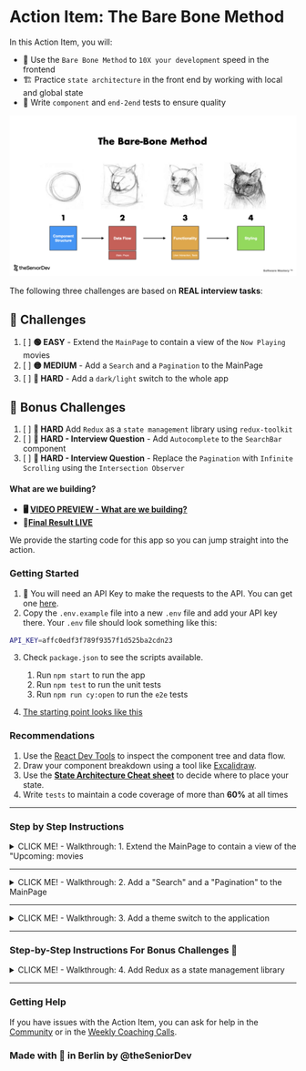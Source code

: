 # Action Item: The Bare Bone Method

In this Action Item, you will:

- 🧱 Use the `Bare Bone Method` to `10X your development` speed in the frontend
- 🏗️ Practice `state architecture` in the front end by working with local and global state
- 🧪 Write `component` and `end-2end` tests to ensure quality

![bare-bone-method](examples/the_bare_bone_method.jpeg)

The following three challenges are based on **REAL interview tasks**:

## 🚀 Challenges

1. [ ] **🟢 EASY** - Extend the `MainPage` to contain a view of the `Now Playing` movies
2. [ ] **🟡 MEDIUM** - Add a `Search` and a `Pagination` to the MainPage
3. [ ] **🔴 HARD** - Add a `dark/light` switch to the whole app

## 🎁 Bonus Challenges

1. [ ] **🔴 HARD** Add `Redux` as a `state management` library using `redux-toolkit`
2. [ ] **🔴 HARD - Interview Question** - Add `Autocomplete` to the `SearchBar` component
3. [ ] **🔴 HARD - Interview Question** - Replace the `Pagination` with `Infinite Scrolling` using the `Intersection Observer`

#### What are we building?

- **🖥️ [VIDEO PREVIEW - What are we building?](https://www.loom.com/share/ccc78e8f7ce54dfcb198d5fd9531fa70)**
- **📌[Final Result LIVE](https://bare-bone-final.netlify.app/)**

We provide the starting code for this app so you can jump straight into the action.

### Getting Started

1. 🔑 You will need an API Key to make the requests to the API. You can get one [here](https://developers.themoviedb.org/3/getting-started/introduction).
2. Copy the `.env.example` file into a new `.env` file and add your API key there. Your `.env` file should look something like this:

```bash
API_KEY=affc0edf3f789f9357f1d525ba2cdn23
```

3. Check `package.json` to see the scripts available.

   1. Run `npm start` to run the app
   2. Run `npm test` to run the unit tests
   3. Run `npm run cy:open` to run the `e2e` tests

4. [The starting point looks like this](https://bare-bone-starting-point.netlify.app/)

### Recommendations

1. Use the [React Dev Tools](https://chrome.google.com/webstore/detail/react-developer-tools/fmkadmapgofadopljbjfkapdkoienihi?hl=en) to inspect the component tree and data flow.
2. Draw your component breakdown using a tool like [Excalidraw](https://excalidraw.com/).
3. Use the **[State Architecture Cheat sheet](https://drive.google.com/file/d/1KtUkq7VfOjmAnH0jbrOScYQuI_7NZHCM/view?usp=sharing)** to decide where to place your state.
4. Write `tests` to maintain a code coverage of more than **60%** at all times

---

### Step by Step Instructions

<details closed>
<summary>CLICK ME! - Walkthrough: 1. Extend the MainPage to contain a view of the "Upcoming: movies</summary>

### 1. 🟢 EASY - Extend the `MainPage` to contain a view of the `Upcoming` movies

![upcoming-movies](examples/solution_one/upcoming_movies.png)

#### Acceptance Criteria

1. The `MainPage` should display a section with the `Upcoming Movies` under the `TrendingNow` section
2. The style should be the same as the [TrendingNow](src/components/TrendingNow.tsx) component - you can just copy that one
3. Make sure you add the right `data-cy` selectors to make the `end-to-end` tests pass:

#### ✅ Check Your Progress 
You can check your progress by running the `end-to-end` tests for this feature like this:
```bash
npm run cy:task-one
```

You will need to add `cypress selectors` for the end-to-end tests to pass like this:
![upcoming-cypress-selectors](examples/solution_one/cypress-selectors.png)

> :bulb: **Tip:** Write `unit tests` to maintain a `test code coverage` of more than **60%** at all times. You can check the test coverage by running the following in the terminal: **npm run test:coverage**.

:hammer_and_wrench: Use the `Bare Bone Method` :bone: to structure your component and data flow before styling. :art: [Check out how we do that here](https://community.theseniordev.com/c/software-mastery-2023/sections/33088/lessons/105114).

##### 💡 Hint: you might need to extend the [movieApiClient](src/utils/movieApiClient.ts) and add a method to fetch a list of the movies upcoming. Check out [the endpoint documentation here](https://developers.themoviedb.org/3/movies/get-upcoming).

##### 💡 Hint: you can reuse the same component if you "lift state", extract the business logic and isolate the **rendering** into a stateless component.

#### Solution: Task 1.1

- **📝 [Step-By-Step Instructions](examples/solution_one/SOLUTION_ONE.md)**
- **🖥️ [VIDEO SOLUTION - Adding the Upcoming Movies](https://www.loom.com/share/670bb6de39b44d6d937f937949698b6f)**
- **🗂️ [CODE SOLUTION - Adding the Upcoming Movies]** - `git checkout feature/solution-one`

#### 1.2 🎁 BONUS - Refactor and implement the `Container/Presentation Pattern` 🧠

By copying the existing `Trending` component we created a lot of duplicated code. In this bonus task, try to apply Separation of Concerns and implement the `Container/Presentation Pattern`:

![container-presentation-pattern](examples/solution_one/bonus/container-presentation-pattern.png)

Break the existing component into two:
- one responsible for fetching data, handling errors and the `loading` state
- another component responsible for displaying data

You can read more about the [container/presentation pattern here](https://www.patterns.dev/react/presentational-container-pattern/).

#### ✅ Check Your Progress 
Make sure the `end-to-end` tests still pass after the refactoring:
```bash
npm run cy:task-one-bonus
```

![task-one-bonus-tests](examples/solution_one/bonus/task-one-bonus-tests.png)

**__Note: You will have to update the unit tests as you change the component structure but you do not need to **change the **end-to-end** tests.**__**


#### Solution: Task 1.2

- **🖥️ [VIDEO SOLUTION - Separation of Concerns](https://www.loom.com/share/09fd272da95845d39d6736c12e14c025)**
- **🗂️ [CODE SOLUTION - Separation of Concerns]** - `git checkout feature/solution-one-extension`

</details>

---

<details closed>
<summary>CLICK ME! - Walkthrough: 2. Add a "Search" and a "Pagination" to the MainPage</summary>

### 2. 🟡 MEDIUM - Add a `Search` and a `Pagination` Component to the MainPage

#### Acceptance Criteria

2.1. Add the missing parts and the functionality to the `SearchBar` component

- an `input` field where the users can type the `Movie` they want to search for
- a `button` that when pressed will cause a re-fetch of the movies that matched the search

![search-bar-final](examples/solution_one/search-final.png)

> :bulb: **Tip:** Write `tests` to maintain a code coverage of more than **60%** at all times. You can check the test coverage by running the following in the terminal: **npm run test:coverage**.


#### ✅ Check Your Progress
Make sure the `end-to-end` tests for the search feature pass:
```bash
npm run cy:task-two-search
```

2.2. Add a `Pagination` for the list of movies:

- the `pagination` should have a first, next, previous, and last `button`
- clicking on the buttons should cause a re-fetch of the right movie page

![pagination-final](examples/solution_one/pagination-final.png)

#### ✅ Check Your Progress 
Make sure the `end-to-end` tests for the pagination feature pass:
```bash
npm run cy:task-two-pagination
```

##### 💡 Hint: take time to understand where the pagination state should live. You might need to "lift the state" to keep your components clean.

##### 💡 Hint: you will need to extend the [movieApiClient](src/utils/movieApiClient.ts) to fetch a certain page of movie results. Check out [the endpoint documentation here](https://developers.themoviedb.org/3/search/search-movies).

##### 💡 Hint: Write `tests` to maintain a code coverage of more than **60%** at all times. You can check the test coverage by running the following in the terminal: **npm **run test:\*\* **coverage**.

#### Solution: Task 2 - Add Search & Pagination

- **📝 [Step by Step Instructions](examples/solution_two/SOLUTION_TWO.md)**
- **🖥️ [VIDEO SOLUTION - 2.1 Component Structure](https://www.loom.com/share/b156118a89c74e94882c44484c3d9d44)**
- **🖥️ [VIDEO SOLUTION - 2.2 State Architecture](https://www.loom.com/share/74583dc2efe844429ab8bfb6f76de956)**
- **🖥️ [VIDEO SOLUTION - 2.3 State Implementation](https://www.loom.com/share/0fca5c23551a4e0d8656c67272e6b9a5)**
- **🖥️ [VIDEO SOLUTION - 2.4 Adding Functionality](https://www.loom.com/share/aa6f38b850994db0bebc07e62be2f812)**
- **🖥️ [VIDEO SOLUTION - 2.5 App Overview](https://www.loom.com/share/9f5f83d3699b45719d2272881c384b8d)**
- **🗂️ CODE SOLUTION** - `git checkout feature/solution-two`

####  🎁 Bonus: 2.6 Persisting state on page change using query params

- **🖥️ [VIDEO SOLUTION - 2.6 Use Query Params to keep state between page change](https://www.loom.com/share/31b700842d984a9b9ff4f578406b71cc)**

####  🎁 Bonus: 2.7 Trigger Search on Enter
#### Acceptance Criteria
- Enable users to initiate a search by pressing the Enter key in the search input field.

1. Modify the `SearchBar` Component:

In your SearchBar component, add an `onKeyPress` event handler to the search input. Check if the pressed key is the Enter key.
If it is, trigger the search function.

```jsx
// in the component
const handleKeyPress = (event) => {
  if (event.key === 'Enter') {
    setSearchText(inputText);
  }
};

// In the render method
<SearchInput
  onKeyPress={handleKeyPress}
  // other props
/>
```

</details>

---

<details closed>
<summary>CLICK ME! - Walkthrough: 3. Add a theme switch to the application</summary>

### 3. 🔴 HARD -  Add a global theme switch to the application

#### Acceptance Criteria

1. In the `Header`, add a dropdown that will change the theme of the whole website
2. All the components should switch color to match the `dark/light` mode
3. The theme choice should be persisted in `localStorage`
4. BONUS: use a `complex state machine` for the theme state like `useReducer`, `immer.js` or `x-state`
   > Light-on-dark color scheme —also called black mode, dark mode, dark theme, night mode, or lights-out (mode)— is a color scheme that uses light-colored text, icons, and graphical user interface elements on a dark background. -- Wikipedia

**[VIDEO - Dark Mode Feature Introduction](https://www.loom.com/share/121b83e6fda6404daa124d17f27984cb)**

![dark-mode-switch-final](examples/solution_three/header-with-toggle.png)


#### ✅ Check Your Progress 
Make sure the `end-to-end` tests for the pagination feature pass:
```bash
npm run cy:task-three-theme
```

##### 💡 Hint: take time to understand where the state of the dark mode will live and how you will distribute it to all the components.

##### 💡 Hint: although we leave the choice up to you, we recommend a lightweight state management solution like `React.Context`.

#### Optional Acceptance Criteria:

- the `dark mode` switch should pick up the settings from local storage if it was configured previously
- use `x-state` instead of `useState` for the theme switch

#### Solution: Task 3 - Add a Dark Mode Switch

- **📝 [Step by Step Instructions](examples/solution_three/SOLUTION_THREE.md)**
- **🖥️ [VIDEO SOLUTION - 3.0 Choosing Colors](https://www.loom.com/share/308d69bb1acd41359cf308b263462d7f)**
- **🖥️ [VIDEO SOLUTION - 3.1 `React.Context` Overview](https://www.loom.com/share/3ef5f16063644582b39ae37b276f9690)**
- **🖥️ [VIDEO SOLUTION - 3.2 Creating a Context](https://www.loom.com/share/87fd5b58605d4f3c9a1a732c76e60cec)**
- **🖥️ [VIDEO SOLUTION - 3.3 Connect Context + Component Tree](https://www.loom.com/share/7f79aec6acd245a5b27707bc01b60e6a)**
- **🖥️ [VIDEO SOLUTION - 3.4 Final Result](https://www.loom.com/share/a1db587024144e0bb38426ce63eebe4b)**
- **🗂️ [CODE SOLUTION - Adding Dark Mode Switch](https://github.com/the-senior-dev/sm_bare_bone_method/tree/feature/solution-three)**

</details>

---

### Step-by-Step Instructions For Bonus Challenges 🎁

<details closed>
<summary>CLICK ME! - Walkthrough: 4. Add Redux as a state management library</summary>

### 1. 🔴 HARD - Add `Redux` as a state management library

#### Acceptance Criteria

Follow the steps [here](https://redux-toolkit.js.org/tutorials/quick-start) to set up `redux toolkit` for our application.

1. Create a new `store` for the theme
2. Connect the theme toggle to `Redux` instead of `React.Context`

### Step by Step

1. Install `redux-toolkit`:

```bash
npm install @reduxjs/toolkit react-redux
```

2. Add a `Store` in [src/store/redux/store.ts]:

```typescript
import { configureStore } from "@reduxjs/toolkit";
import themeReducer from "./themeSlice";

export const store = configureStore({
  reducer: { themeReducer },
  devTools: process.env.NODE_ENV !== "production", // enable Redux DevTools
});

// Infer the `RootState` and `AppDispatch` types from the store itself
export type RootState = ReturnType<typeof store.getState>;
// Inferred type: {posts: PostsState, comments: CommentsState, users: UsersState}
export type AppDispatch = typeof store.dispatch;
```

3. Add a `ThemeSlice` in [src/store/redux/themeReducer.ts]:

```typescript
import { createSlice } from "@reduxjs/toolkit";
import { Theme, ThemeName, themeList } from "../theme";

export interface ThemeState {
  theme: Theme;
}

const initialState: ThemeState = {
  theme: themeList.light,
};

export const themeSlice = createSlice({
  name: "theme",
  initialState,
  reducers: {
    toggleTheme: (state: ThemeState) => {
      // pure function
      if (state.theme.name === ThemeName.LIGHT) {
        state.theme = themeList.dark;
      } else {
        state.theme = themeList.light;
      }
    },
  },
});

// Action creators are generated for each case reducer function
export const { toggleTheme } = themeSlice.actions;

export default themeSlice.reducer;
```

And add the Redux `Provider` to your app so you can use it in your `Components`:

```diff
import MoviePage from "./views/MoviePage";
import Footer from "./components/Footer";
import Header from "./components/Header";
import { DarkModeContext, Theme, themeList, ThemeName } from "./store/context";
import { DarkModeContext } from "./store/context";
import AppContainer from "./components/styled/AppContainer";
import { Theme, themeList, ThemeName } from "./store/theme";

// redux
+ import { store } from "./store/reduxStore/store";
+ import { Provider } from "react-redux";

export default function App() {
  const [activeTheme, setActiveTheme] = useState(themeList.light);

+   return (<Provider store={store}>
        <AppContainer>
          <Header></Header>
          <Router>
            <Routes>
              <Route path="/" element={<MainPage />} />
              <Route path="/movie/:id" element={<MoviePage />}></Route>
            </Routes>
          </Router>
          <Footer></Footer>
        </AppContainer>
+      </Provider>
    </DarkModeContext.Provider>
  );
}
```

And use both `Actions` and the `Store` in your components. In [src/components/DarkModeToggle.tsx](src/components/DarkModeToggle.tsx):

```diff
import React, { useContext } from "react";
import Toggle from "react-toggle";
import styled from "styled-components";
_import { DarkModeContext, themeList, ThemeName } from "../store/context";
+import { useDispatch, useSelector } from "react-redux";
+import { themeList } from "../store/theme";
+import { ThemeState, toggleTheme } from "../store/redux/themeSlice";

export default function DarkModeToggle() {
- const { theme, toggleTheme } = useContext(DarkModeContext);
+  const theme = useSelector((state: ThemeState) => state.theme);
+  const dispatch = useDispatch();

  return (
    <ToggleContainer>
      <Toggle
-       defaultChecked={context.theme === themeList.dark}
+       defaultChecked={theme === themeList.dark}
        onChange={() => {
+          dispatch(toggleTheme());
        }}
      />
      ...
      <ToggleLabel>Dark Mode</ToggleLabel>
    </ToggleContainer>
  );
```

#### ✅ Check Your Progress 
Make sure the `end-to-end` tests for the theme feature pass after the switch:
```bash
npm run cy:task-three-theme
```

</details>

---

### Getting Help

If you have issues with the Action Item, you can ask for help in the [Community](https://community.theseniordev.com/) or in the [Weekly Coaching Calls](https://community.theseniordev.com/c/coaching-calls/?sort=asc).

### Made with :orange_heart: in Berlin by @theSeniorDev
